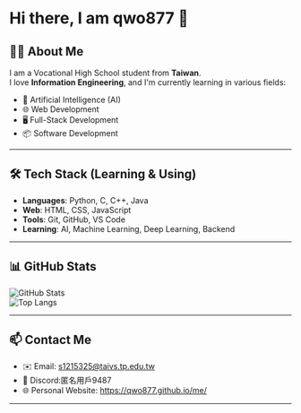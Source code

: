 # Hi there, I am qwo877 👋

## 👨‍🎓 About Me
I am a Vocational High School student from **Taiwan**.  
I love **Information Engineering**, and I'm currently learning in various fields:  
- 🤖 Artificial Intelligence (AI)  
- 🌐 Web Development  
- 🖥️ Full-Stack Development  
- 📦 Software Development  

---

## 🛠️ Tech Stack (Learning & Using)
- **Languages**: Python, C, C++, Java  
- **Web**: HTML, CSS, JavaScript  
- **Tools**: Git, GitHub, VS Code  
- **Learning**: AI, Machine Learning, Deep Learning, Backend  

---

## 📊 GitHub Stats
![GitHub Stats](https://github-readme-stats.vercel.app/api?username=qwo877&show_icons=true&theme=tokyonight)  
![Top Langs](https://github-readme-stats.vercel.app/api/top-langs/?username=qwo877&layout=compact&theme=tokyonight)

---

## 📫 Contact Me
- ✉️ Email: s1215325@taivs.tp.edu.tw
- 💬 Discord:匿名用戶9487
- 🌐 Personal Website: https://qwo877.github.io/me/

---

